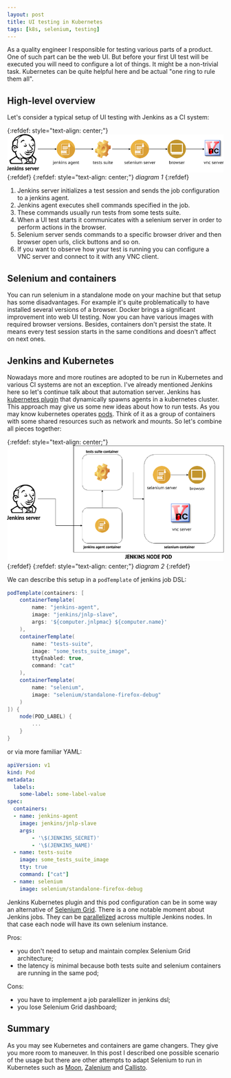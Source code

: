 ```yaml
---
layout: post
title: UI testing in Kubernetes
tags: [k8s, selenium, testing]
---
```

As a quality engineer I responsible for testing various parts of a product. One of such part can be
the web UI. But before your first UI test will be executed you will need to configure a lot of
things. It might be a non-trivial task. Kubernetes can be quite helpful here and be actual
"one ring to rule them all".

## High-level overview

Let's consider a typical setup of UI testing with Jenkins as a CI system:

{:refdef: style="text-align: center;"}
![diagram 1](/assets/img/2020-05-02-ui-testing-in-kubernetes-1.png)
{:refdef}
{:refdef: style="text-align: center;"}
*diagram 1*
{:refdef}

1. Jenkins server initializes a test session and sends the job configuration to a jenkins agent.
2. Jenkins agent executes shell commands specified in the job.
3. These commands usually run tests from some tests suite.
4. When a UI test starts it communicates with a selenium server in order to perform actions in the
browser.
5. Selenium server sends commands to a specific browser driver and then browser open urls, click
buttons and so on.
6. If you want to observe how your test is running you can configure a VNC server and connect to it
with any VNC client.

## Selenium and containers

You can run selenium in a standalone mode on your machine but that setup has some disadvantages. For
example it's quite problematically to have installed several versions of a browser. Docker brings
a significant improvement into web UI testing. Now you can have various images with required browser
versions. Besides, containers don't persist the state. It means every test session starts in the
same conditions and doesn't affect on next ones.

## Jenkins and Kubernetes

Nowadays more and more routines are adopted to be run in Kubernetes and various CI systems are not
an exception. I've already mentioned Jenkins here so let's continue talk about that automation
server. Jenkins has [kubernetes plugin](https://github.com/jenkinsci/kubernetes-plugin) that
dynamically spawns agents in a kubernetes cluster. This approach may give us some new ideas about
how to run tests. As you may know kubernetes operates
[pods](https://kubernetes.io/docs/concepts/workloads/pods/pod/). Think of it as a group of
containers with some shared resources such as network and mounts. So let's combine all pieces
together:

{:refdef: style="text-align: center;"}
![diagram 2](/assets/img/2020-05-02-ui-testing-in-kubernetes-2.png)
{:refdef}
{:refdef: style="text-align: center;"}
*diagram 2*
{:refdef}

We can describe this setup in a `podTemplate` of jenkins job DSL:

```groovy
podTemplate(containers: [
    containerTemplate(
        name: "jenkins-agent",
        image: "jenkins/jnlp-slave",
        args: '${computer.jnlpmac} ${computer.name}'
    ),
    containerTemplate(
        name: "tests-suite",
        image: "some_tests_suite_image",
        ttyEnabled: true,
        command: "cat"
    ),
    containerTemplate(
        name: "selenium",
        image: "selenium/standalone-firefox-debug"
    )
]) {
    node(POD_LABEL) {
        ...
    }
}
```

or via more familiar YAML:

```yaml
apiVersion: v1
kind: Pod
metadata:
  labels:
    some-label: some-label-value
spec:
  containers:
  - name: jenkins-agent
    image: jenkins/jnlp-slave
    args:
        - '\$(JENKINS_SECRET)'
        - '\$(JENKINS_NAME)'
  - name: tests-suite
    image: some_tests_suite_image
    tty: true
    command: ["cat"]
  - name: selenium
    image: selenium/standalone-firefox-debug
```

Jenkins Kubernetes plugin and this pod configuration can be in some way an alternative of
[Selenium Grid](https://www.selenium.dev/documentation/en/grid/). There is a one notable moment
about Jenkins jobs. They can be
[parallelized](https://www.jenkins.io/doc/pipeline/examples/#parallel-multiple-nodes) across
multiple Jenkins nodes. In that case each node will have its own selenium instance.

Pros:

* you don't need to setup and maintain complex Selenium Grid architecture;
* the latency is minimal because both tests suite and selenium containers are running in the same
pod;

Cons:

* you have to implement a job paralellizer in jenkins dsl;
* you lose Selenium Grid dashboard;

## Summary

As you may see Kubernetes and containers are game changers. They give you more room to maneuver.
In this post I described one possible scenario of the usage but there are other attempts to adapt
Selenium to run in Kubernetes such as [Moon](https://aerokube.com/moon/latest/),
[Zalenium](https://opensource.zalando.com/zalenium/) and
[Callisto](https://github.com/wrike/callisto).
